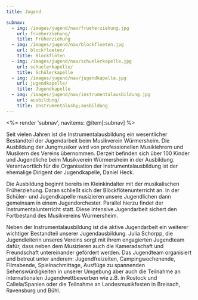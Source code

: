 ```yaml
---
title: Jugend

subnav:
  - img: /images/jugend/nav/frueherziehung.jpg
    url: frueherziehung/
    title: Früherziehung
  - img: /images/jugend/nav/blockfloeten.jpg
    url: blockfloeten/
    title: Blockflöten
  - img: /images/jugend/nav/schuelerkapelle.jpg
    url: schuelerkapelle/
    title: Schülerkapelle
  - img: /images/jugend/nav/jugendkapelle.jpg
    url: jugendkapelle/
    title: Jugendkapelle
  - img: /images/jugend/nav/instrumentalausbildung.jpg
    url: ausbildung/
    title: Instrumental&shy;ausbildung
---
```


<%= render 'subnav', navitems: @item[:subnav] %>

Seit vielen Jahren ist die Instrumentalausbildung ein wesentlicher Bestandteil der Jugendarbeit beim Musikverein Würmersheim. Die Ausbildung der Jungmusiker wird von professionellen Musiklehrern und Musikern des Vereins übernommen. Derzeit befinden sich über 100 Kinder und Jugendliche beim Musikverein Würmersheim in der Ausbildung. Verantwortlich für die Organisation der Instrumentalausbildung ist der ehemalige Dirigent der Jugendkapelle, Daniel Heck.

Die Ausbildung beginnt bereits im Kleinkindalter mit der musikalischen Früherziehung. Daran schließt sich der Blöckflötenunterricht an. In der Schüler- und Jugendkapelle musizieren unsere Jugendlichen dann gemeinsam in einem Jugendorchester. Parallel hierzu findet der Instrumentalunterricht statt. Diese intensive Jugendarbeit sichert den Fortbestand des Musikvereins Würmersheim.

Neben der Instrumentalausbildung ist die aktive Jugendarbeit ein weiterer wichtiger Bestandteil unserer Jugendausbildung. Julia Schorpp, die Jugendleiterin unseres Vereins sorgt mit ihrem engagierten Jugendteam dafür, dass neben dem Musizieren auch die Kameradschaft und Freundschaft untereinander gefördert werden. Das Jugendteam organisiert und betreut unter anderem: Jugendfreizeiten, Campingwochenende, Filmabende, Spielnachmittage, Ausflüge zu spannenden Sehenswürdigkeiten in unserer Umgebung aber auch die Teilnahme an internationalen Jugendwettbewerben wie z.B. in Rostock und Callela/Spanien oder die Teilnahme an Landesmusikfesten in Breisach, Ravensburg und Bühl.
